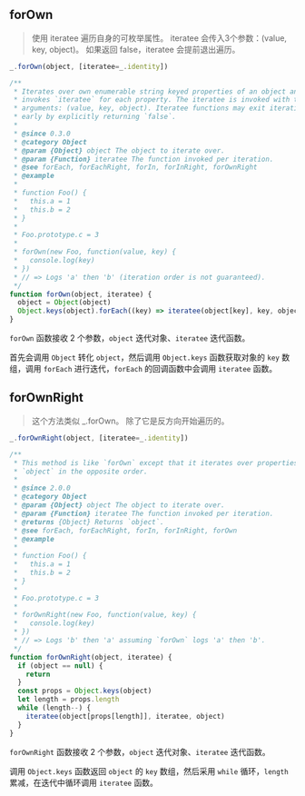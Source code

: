 ## forOwn

> 使用 iteratee 遍历自身的可枚举属性。 iteratee 会传入3个参数：(value, key, object)。 如果返回 false，iteratee 会提前退出遍历。

```js
_.forOwn(object, [iteratee=_.identity])
```

```js
/**
 * Iterates over own enumerable string keyed properties of an object and
 * invokes `iteratee` for each property. The iteratee is invoked with three
 * arguments: (value, key, object). Iteratee functions may exit iteration
 * early by explicitly returning `false`.
 *
 * @since 0.3.0
 * @category Object
 * @param {Object} object The object to iterate over.
 * @param {Function} iteratee The function invoked per iteration.
 * @see forEach, forEachRight, forIn, forInRight, forOwnRight
 * @example
 *
 * function Foo() {
 *   this.a = 1
 *   this.b = 2
 * }
 *
 * Foo.prototype.c = 3
 *
 * forOwn(new Foo, function(value, key) {
 *   console.log(key)
 * })
 * // => Logs 'a' then 'b' (iteration order is not guaranteed).
 */
function forOwn(object, iteratee) {
  object = Object(object)
  Object.keys(object).forEach((key) => iteratee(object[key], key, object))
}
```

`forOwn` 函数接收 2 个参数，`object` 迭代对象、`iteratee` 迭代函数。

首先会调用 `Object` 转化 `object`，然后调用 `Object.keys` 函数获取对象的 `key` 数组，调用 `forEach` 进行迭代，`forEach` 的回调函数中会调用 `iteratee` 函数。

## forOwnRight

> 这个方法类似 _.forOwn。 除了它是反方向开始遍历的。

```js
_.forOwnRight(object, [iteratee=_.identity])
```

```js
/**
 * This method is like `forOwn` except that it iterates over properties of
 * `object` in the opposite order.
 *
 * @since 2.0.0
 * @category Object
 * @param {Object} object The object to iterate over.
 * @param {Function} iteratee The function invoked per iteration.
 * @returns {Object} Returns `object`.
 * @see forEach, forEachRight, forIn, forInRight, forOwn
 * @example
 *
 * function Foo() {
 *   this.a = 1
 *   this.b = 2
 * }
 *
 * Foo.prototype.c = 3
 *
 * forOwnRight(new Foo, function(value, key) {
 *   console.log(key)
 * })
 * // => Logs 'b' then 'a' assuming `forOwn` logs 'a' then 'b'.
 */
function forOwnRight(object, iteratee) {
  if (object == null) {
    return
  }
  const props = Object.keys(object)
  let length = props.length
  while (length--) {
    iteratee(object[props[length]], iteratee, object)
  }
}
```

`forOwnRight` 函数接收 2 个参数，`object` 迭代对象、`iteratee` 迭代函数。

调用 `Object.keys` 函数返回 `object` 的 `key` 数组，然后采用 `while` 循环，`length` 累减，在迭代中循环调用 `iteratee` 函数。
